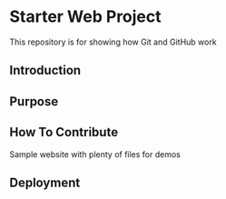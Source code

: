 # Starter Web Project

This repository is for showing how Git and GitHub work

## Introduction

## Purpose

## How To Contribute

Sample website with plenty of files for demos


## Deployment